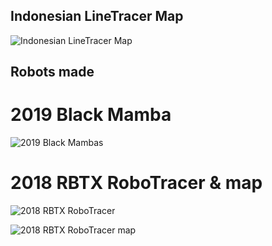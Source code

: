 ## Indonesian LineTracer Map

![Indonesian LineTracer Map](http://iarc.weebly.com/uploads/1/0/7/2/10725098/4804682_orig.jpg)


## Robots made 


# 2019 Black Mamba
![2019 Black Mambas](https://lh3.googleusercontent.com/K26bKvaXN15NIRbW_mApAJ9MsU2UWCf0bTOFsWtlgoyjAxhwlq4_epcoSXgMgvbVkvOoabObRNq1XIV2C2zBnzBLeoTfnFeeXmKBmSpTu0GsgQarbi62KsVEWWuSFTqWykBm-bcMjy1uZKxPkasP-ocKChfCjJAaubBNhcECxac6ju1bSzeMOkpJprFs7C5z6AbVcqSQGN2Edw0RUEjbvl8v-gZnYK83RQxWODBBXAX_iTGmBW3YgJf2LDPly0MjrKgen0aEN8k3mzQ8jiNmDoUJK6Ssv4pTLcZn9hIXF1Jp3mk91w95weY4pTe2uwEB9_aoJj5-7TxSbcU3ZkEMrwFwRmQuc7af0JjNeo0rE38QiABQnvZN6b0clG1J0iev7_0px6W4s3Q2AaOVpLPL36JDqhzfIv4-LZtcjCgdF4w9fapxOR4N-ni2BRQ3CRar-1-91jXAhbBzEBlKosQYEz1SfURxlwkYJvsTdfQc62idELQIzIkEnpTminuXedlf3AFmluA9PtXlb-FLOIcMzXzx2FQcHpRq7JGyRqpA9fiFepeFID28P5IT3B5pcUhQ13VDQ7zNxYuKBZwEJT2d9uOmNYYwD3xHNB7CQ01NxF1v_PAdcAFJiV-4FrFeglu4bPnL2JZIYd5xpozpe17GEFsyp-5zI-47kroVXkY2WjCmCx0GHXUj5Lr1CzurKAR6TRkXKGUbwoz1v4wrqeB3Tb0FRQ=w703-h937-no?authuser=0)

# 2018 RBTX RoboTracer & map 
![2018 RBTX RoboTracer](https://lh3.googleusercontent.com/yynvGiJ7HQoeVP5OR9eH1llaW36Smg94O2JTZfWJiZawJOGObj4gFMSOTIYiYBbJMkytpLVKksA-cZs2spphPcA-rp8QcUwkuRKMoxHFg4kWHc7sCmQw1-rU8wU9KsriTZxJKxpqBjAcQc8AdRLMtUAI-2BBFG791S0S5mbdMvza3zP47-vSKsbcDmPeR1jXQOirwQH8EMsVg5ItBcjfupV_1RUDOpQc1VcGtTNPEG6qpmj3cHPNDYz43Ve_HSa3sQR5KwX4nl_PxquDZQP6b7JdN2rLMrjuqRP-eghSIqEPsrD5Kzb4mbnxK0zKg3yJDR1gO6C6S9rUVJUp4NbRbEFVR0seDwEvlQkxuTiGE-OBLpWRh-FywAVgAe-c0E2ytPjdGflmFCEfx5Jr8FLDjMd9NDrnHIO5ums_XtdPxgV9muj-dmtSXOaYFfGqKu76-wrSC4fHAL4zwnz1kXMfzUttqmSC-r7J-4lyYTYpWbQ-WiTkN2_GRZTg1T-5V2cMn_uVVS3oUNrb-t7ubIW7W4efZAyE8oUiI2iHC4ALSmvjfQ-3VSt2tiMUUGw0QFt6CAbcmW0_2ECCUm58WWmKFdA5PyjRykhHUbKlZO_CTv9-IOacOBbANco3aUdlaU6gCw6WDLID6ABTvAG2TvH0tSc1vKOpvApsR_B7bpvdw0dCnv3tZmKyFV8FOOtrXH_CilMrt4M_mvG8hTgfyexkVWlLrg=w703-h937-no?authuser=0)

![2018 RBTX RoboTracer map](https://lh3.googleusercontent.com/4FDcz-o98y2JmNtm2G65N84ZwJpCro6B8eV-OFKUU2wYGzfQkjccGtnZD1j6PNhSPhlkfkBnhVJyj9Li58PgO3I1xo0fkAVE4RI_3B1yX6On0oisFgeel59vQ4vFFOpvk8RG6JQbpQjPtvz3iFYkrDdIeh6Ak5mvCmLha_bOmZubBxJ5e-7Ic8dBYxeB6mnBf2vwM_O7ok2zfp4jfLl2c8p7CW-qJyMjblM7Hs9jAyRlrQKAJS1AbILpA71TlTjCGokxT5mvDc-QfTEIuau72l6nzGrnXSq2eZdwyyLzqLS4JWlihIq2WirFgBiBiJkLHY41ZvpahvgNfZ4esjp6wzCKd976rIKs-HHvS6QWac9oRvdwTvVyPJHHDSPX6zodDa0MDRWuTRWMMb7crOQquKLy-BVg8fmBylGLpxOR0HVCJk7VLR8E8t_K2egL-c6pMV6jB57uLCHXTcbFKfx0b6AVqrdztPNsa616G4poef9HiuuNsCXUa8DVPzsa-SDvSXwTk4ZveaPbKmv6OdkWQLPjAc87G-p3ZA2Ynqo4fhKOXduZ3jrdAre_qDY92x_y6ceHxdaaYCe4VcFDOMgLS8t4SKqT8mOcBp952YKxcYTT-6MzRAzDyNDTDIbqOZb4oSe4ettvvrhXk7lZRB26O9EPZCzQp0PQ6-lIkA2qhqgwbzHcB0BQ2LGN4pdpPTMLC6e1HK5sDDyc0DY1ZwaChjKO-Q=w660-h880-no?authuser=0)